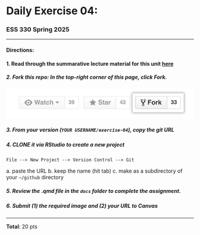 # Daily Exercise 04: 
### ESS 330 Spring 2025

*****

#### Directions:

#### 1. Read through the summarative lecture material for this unit [here](https://mikejohnson51.github.io/csu-ess-330/slides/4-your-tools.html)

##### 2. Fork this repo: In the top-right corner of this page, click Fork.

<img src="img/fork-button.jpg">

##### 3. From your version (`YOUR USERNAME/exercise-04`), copy the git URL

##### 4. CLONE it via RStudio to create a new project

`File --> New Project --> Version Control --> Git`

   a. paste the URL
   b. keep the name (hit tab)
   c. make as a subdirectory of your `~/github` directory

##### 5. Review the .qmd file in the `docs` folder to complete the assignment.

##### 6. Submit (1) the required image and (2) your URL to Canvas

****

**Total**: 20 pts


